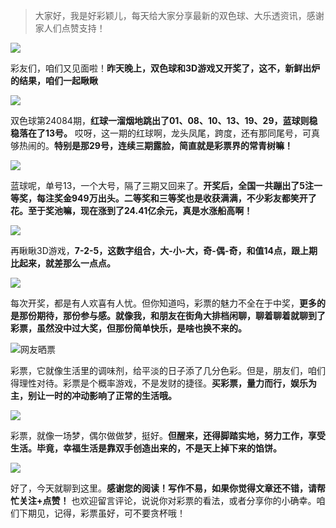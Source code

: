 > 大家好，我是好彩颖儿，每天给大家分享最新的双色球、大乐透资讯，感谢家人们点赞支持！


![](https://cdn.jsdelivr.net/gh/wangwenjie1314/PicCDN/2024-7-24/1721783086601-image.png)


彩友们，咱们又见面啦！**昨天晚上，双色球和3D游戏又开奖了，这不，新鲜出炉的结果，咱们一起瞅瞅**


![](https://cdn.jsdelivr.net/gh/wangwenjie1314/PicCDN/2024-7-24/1721783255763-image.png)


双色球第24084期，**红球一溜烟地跳出了01、08、10、13、19、29，蓝球则稳稳落在了13号。** 哎呀，这一期的红球啊，龙头凤尾，跨度，还有那同尾号，可真够热闹的。**特别是那29号，连续三期露脸，简直就是彩票界的常青树嘛！**


![](https://cdn.jsdelivr.net/gh/wangwenjie1314/PicCDN/2024-7-24/1721783239568-image.png)


蓝球呢，单号13，一个大号，隔了三期又回来了。**开奖后，全国一共蹦出了5注一等奖，每注奖金949万出头。二等奖和三等奖也是收获满满，不少彩友都笑开了花。至于奖池嘛，现在涨到了24.41亿余元，真是水涨船高啊！**

![](https://cdn.jsdelivr.net/gh/wangwenjie1314/PicCDN/2024-7-24/1721783213210-image.png)


再瞅瞅3D游戏，**7-2-5，这数字组合，大-小-大，奇-偶-奇，和值14点，跟上期比起来，就差那么一点点。**

![](https://cdn.jsdelivr.net/gh/wangwenjie1314/PicCDN/2024-7-24/1721783197153-image.png)


每次开奖，都是有人欢喜有人忧。但你知道吗，彩票的魅力不全在于中奖，**更多的是那份期待，那份参与感。就像我，和朋友在街角大排档闲聊，聊着聊着就聊到了彩票，虽然没中过大奖，但那份简单快乐，是啥也换不来的。**


![网友晒票](https://cdn.jsdelivr.net/gh/wangwenjie1314/PicCDN/2024-7-24/1721783420811-image.png)


彩票，它就像生活里的调味剂，给平淡的日子添了几分色彩。但是，朋友们，咱们得理性对待。彩票是个概率游戏，不是发财的捷径。**买彩票，量力而行，娱乐为主，别让一时的冲动影响了正常的生活哦。**


![](https://cdn.jsdelivr.net/gh/wangwenjie1314/PicCDN/2024-7-24/1721783330371-image.png)


彩票，就像一场梦，偶尔做做梦，挺好。**但醒来，还得脚踏实地，努力工作，享受生活。毕竟，幸福生活是靠双手创造出来的，不是天上掉下来的馅饼。**

![](https://cdn.jsdelivr.net/gh/wangwenjie1314/PicCDN/2024-7-2/1719888739013-image.png)


好了，今天就聊到这里。**感谢您的阅读！写作不易，如果你觉得文章还不错，请帮忙关注+点赞！** 也欢迎留言评论，说说你对彩票的看法，或者分享你的小确幸。咱们下期见，记得，彩票虽好，可不要贪杯哦！